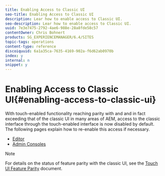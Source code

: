 ```yaml
---
title: Enabling Access to Classic UI
seo-title: Enabling Access to Classic UI
description: Lear how to enable access to Classic UI.
seo-description: Lear how to enable access to Classic UI.
uuid: 7e3e7475-2792-4ae6-988e-28a8fde58c57
contentOwner: Chris Bohnert
products: SG_EXPERIENCEMANAGER/6.4/SITES
topic-tags: operations
content-type: reference
discoiquuid: 6a1a35ca-7635-4169-902a-f6d62ab0970b
index: y
internal: n
snippet: y
---
```


# Enabling Access to Classic UI{#enabling-access-to-classic-ui}

With touch-enabled functionality reaching parity with and and in fact exceeding that of the classic UI in many areas of AEM, access to the classic interface through the touch-enabled interface is now disabled by default. The following pages explain how to re-enable this access if necessary.

* [Editor](../../../sites/administering/using/enable-classic-ui-editor.md)
* [Admin Consoles](../../../sites/administering/using/enable-classic-ui-admin.md)

>[!NOTE]
>
>For details on the status of feature parity with the classic UI, see the [Touch UI Feature Parity](../../../release-notes/touch-ui-features-status.md) document.

